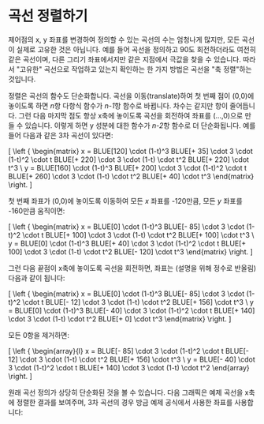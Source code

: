 # 곡선 정렬하기

제어점의 x, y 좌표를 변경하여 정의할 수 있는 곡선의 수는 엄청나게 많지만, 모든 곡선이 실제로 고유한 것은 아닙니다. 예를 들어 곡선을 정의하고 90도 회전하더라도 여전히 같은 곡선이며, 다른 그리기 좌표에서지만 같은 지점에서 극값을 찾을 수 있습니다. 따라서 "고유한" 곡선으로 작업하고 있는지 확인하는 한 가지 방법은 곡선을 "축 정렬"하는 것입니다.

정렬은 곡선의 함수도 단순화합니다. 곡선을 이동(translate)하여 첫 번째 점이 (0,0)에 놓이도록 하면 *n*항 다항식 함수가 *n-1*항 함수로 바뀝니다. 차수는 같지만 항이 줄어듭니다. 그런 다음 마지막 점도 항상 x축에 놓이도록 곡선을 회전하여 좌표를 (...,0)으로 만들 수 있습니다. 이렇게 하면 y 성분에 대한 함수가 *n-2*항 함수로 더 단순화됩니다. 예를 들어 다음과 같은 3차 곡선이 있다면:

\[
\left \{ \begin{matrix}
  x = BLUE[120] \cdot (1-t)^3 BLUE[+ 35] \cdot 3 \cdot (1-t)^2 \cdot t BLUE[+ 220] \cdot 3 \cdot (1-t) \cdot t^2 BLUE[+ 220] \cdot t^3 \\
  y = BLUE[160] \cdot (1-t)^3 BLUE[+ 200] \cdot 3 \cdot (1-t)^2 \cdot t BLUE[+ 260] \cdot 3 \cdot (1-t) \cdot t^2 BLUE[+ 40] \cdot t^3
\end{matrix} \right.
\]

첫 번째 좌표가 (0,0)에 놓이도록 이동하여 모든 *x* 좌표를 -120만큼, 모든 *y* 좌표를 -160만큼 움직이면:

\[
\left \{ \begin{matrix}
  x = BLUE[0] \cdot (1-t)^3 BLUE[- 85] \cdot 3 \cdot (1-t)^2 \cdot t BLUE[+ 100] \cdot 3 \cdot (1-t) \cdot t^2 BLUE[+ 100] \cdot t^3 \\
  y = BLUE[0] \cdot (1-t)^3 BLUE[+ 40] \cdot 3 \cdot (1-t)^2 \cdot t BLUE[+ 100] \cdot 3 \cdot (1-t) \cdot t^2 BLUE[- 120] \cdot t^3
\end{matrix} \right.
\]

그런 다음 끝점이 x축에 놓이도록 곡선을 회전하면, 좌표는 (설명을 위해 정수로 반올림) 다음과 같이 됩니다:

\[
\left \{ \begin{matrix}
  x = BLUE[0] \cdot (1-t)^3 BLUE[- 85] \cdot 3 \cdot (1-t)^2 \cdot t BLUE[- 12] \cdot 3 \cdot (1-t) \cdot t^2 BLUE[+ 156] \cdot t^3 \\
  y = BLUE[0] \cdot (1-t)^3 BLUE[- 40] \cdot 3 \cdot (1-t)^2 \cdot t BLUE[+ 140] \cdot 3 \cdot (1-t) \cdot t^2 BLUE[+ 0] \cdot t^3
\end{matrix} \right.
\]

모든 0항을 제거하면:

\[
\left \{ \begin{array}{l}
  x = BLUE[- 85] \cdot 3 \cdot (1-t)^2 \cdot t BLUE[- 12] \cdot 3 \cdot (1-t) \cdot t^2 BLUE[+ 156] \cdot t^3 \\
  y = BLUE[- 40] \cdot 3 \cdot (1-t)^2 \cdot t BLUE[+ 140] \cdot 3 \cdot (1-t) \cdot t^2
\end{array} \right.
\]

원래 곡선 정의가 상당히 단순화된 것을 볼 수 있습니다. 다음 그래픽은 예제 곡선을 x축에 정렬한 결과를 보여주며, 3차 곡선의 경우 방금 예제 공식에서 사용한 좌표를 사용합니다:

<graphics-element title="2차 곡선 정렬하기" width="550" src="./aligning.js" data-type="quadratic"></graphics-element>

&nbsp;

<graphics-element title="3차 곡선 정렬하기" width="550" src="./aligning.js" data-type="cubic"></graphics-element>
